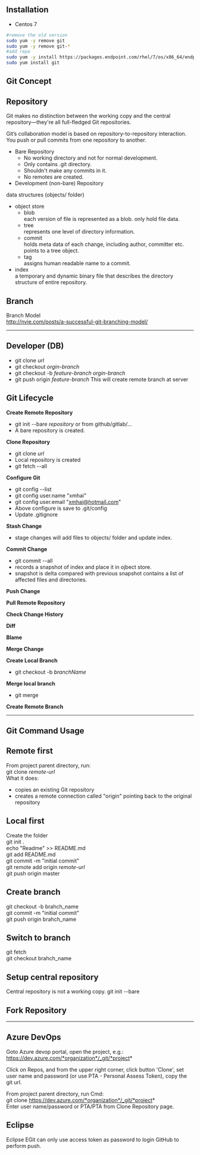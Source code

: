 ## Installation
- Centos 7
```sh
#remove the old version
sudo yum -y remove git
sudo yum -y remove git-*
#add repo
sudo yum -y install https://packages.endpoint.com/rhel/7/os/x86_64/endpoint-repo-1.9-1.x86_64.rpm
sudo yum install git
```

## Git Concept
## Repository
Git makes no distinction between the working copy and the central repository—they're all full-fledged Git repositories.

Git’s collaboration model is based on repository-to-repository interaction. You push or pull commits from one repository to another.

- Bare Repository
  - No working directory and not for normal development.
  - Only contains .git directory.
  - Shouldn't make any commits in it.
  - No remotes are created.
- Development (non-bare) Repository

data structures (objects/ folder)
- object store
  - blob  
    each version of file is represented as a blob. only hold file data.
  - tree  
    represents one level of directory information.
  - commit  
    holds meta data of each change, including author, committer etc.  
    points to a tree object.
  - tag  
    assigns human readable name to a commit.
- index  
  a temporary and dynamic binary file that describes the directory structure of entire repository.


## Branch
Branch Model  
http://nvie.com/posts/a-successful-git-branching-model/

---
## Developer (DB)
- git clone *url*
- git checkout *orgin-branch*
- git checkout -b *feature-branch* *orgin-branch*
- git push origin *feature-branch*
  This will create remote branch at server 

## Git Lifecycle
**Create Remote Repository**
- git init --bare *repository* or from github/gitlab/...
- A bare repository is created.

**Clone Repository**
- git clone *url*
- Local repository is created
- git fetch --all

**Configure Git**  
- git config --list
- git config user.name "xmhai"
- git config user.email "xmhai@hotmail.com"
- Above configure is save to .git/config
- Update .gitignore

**Stash Change**
- stage changes will add files to objects/ folder and update index.

**Commit Change**
- git commit --all
- records a snapshot of index and place it in ojbect store.
- snapshot is delta compared with previous snapshot contains a list of affected files and directories.

**Push Change**

**Pull Remote Repository**

**Check Change History**

**Diff**

**Blame**

**Merge Change**

**Create Local Branch**
- git checkout -b *branchName*

**Merge local branch**
- git merge

**Create Remote Branch**

---
## Git Command Usage
## Remote first
From project parent directory, run:  
git clone *remote-url*  
What it does:
- copies an existing Git repository
- creates a remote connection called "origin" pointing back to the original repository

## Local first
Create the folder  
git init .  
echo "Readme" >> README.md  
git add README.md  
git commit -m "initial commit"  
git remote add origin *remote-url*  
git push origin master  

## Create branch
git checkout -b brahch_name  
git commit -m "initial commit"  
git push origin brahch_name  

## Switch to branch
git fetch  
git checkout brahch_name

## Setup central repository
Central repository is not a working copy.
git init --bare  

## Fork Repository


---
## Azure DevOps
Goto Azure devop portal, open the project, e.g.:  https://dev.azure.com/*organization*/_git/*project*

Click on Repos, and from the upper right corner, click button  'Clone',
set user name and password (or use PTA - Personal Assess Token), copy the git url.

From project parent directory, run Cmd:  
git clone https://dev.azure.com/*organization*/_git/*project*  
Enter user name/password or PTA/PTA from Clone Repository page.

## Eclipse
Eclipse EGit can only use access token as password to login GitHub to perform push.

